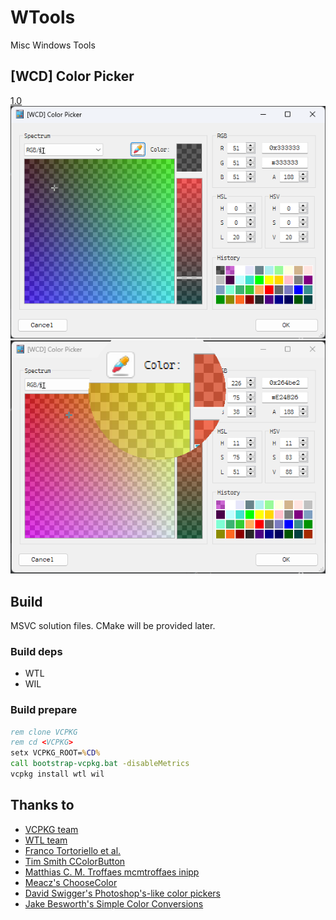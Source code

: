 # WTools
Misc Windows Tools

## [WCD] Color Picker
[1.0](https://github.com/wcdnail/wtools/releases/tag/WCPKR-1.0)
![WCPKRS1](wcd.color.picker/wcd.color.picker.png)
![WCPKRS2](wcd.color.picker/wcd.color.picker.mag.png)

## Build
MSVC solution files.
CMake will be provided later.

### Build deps
- WTL
- WIL

### Build prepare
```cmd
rem clone VCPKG
rem cd <VCPKG>
setx VCPKG_ROOT=%CD%
call bootstrap-vcpkg.bat -disableMetrics
vcpkg install wtl wil
```

## Thanks to
- [VCPKG team](https://github.com/microsoft/vcpkg)
- [WTL team](https://sourceforge.net/projects/wtl/)
- [Franco Tortoriello et al.](https://gitlab.com/ftortoriello)
- [Tim Smith CColorButton](https://www.codeproject.com/Articles/2430/Color-Picker-for-WTL-with-XP-themes)
- [Matthias C. M. Troffaes mcmtroffaes inipp](https://github.com/mcmtroffaes/inipp)
- [Meacz's ChooseColor](https://github.com/meacz/ChooseColor.git)
- [David Swigger's Photoshop's-like color pickers](https://www.codeproject.com/Articles/2577/Xguiplus-A-set-of-Photoshop-s-like-color-pickers)
- [Jake Besworth's Simple Color Conversions](https://github.com/jakebesworth/Simple-Color-Conversions/blob/master/color.c)
